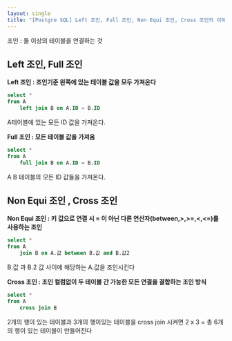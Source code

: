 ```yaml
---
layout: single
title: "[Postgre SQL] Left 조인, Full 조인, Non Equi 조인, Cross 조인의 이해"
---
```


조인 : 둘 이상의 테이블을 연결하는 것

## Left 조인, Full 조인
**Left 조인 : 조인기준 왼쪽에 있는 테이블 값을 모두 가져온다**

```sql
select *
from A 
    left join B on A.ID = B.ID
```
A테이블에 있는 모든 ID 값을 가져온다.


**Full 조인 : 모든 테이블 값을 가져옴**

```sql
select *
from A 
    full join B on A.ID = B.ID
```
A B 테이블의 모든 ID 값들을 가져온다.

## Non Equi 조인 , Cross 조인
**Non Equi 조인 : 키 값으로 연결 시 = 이 아닌 다른 연산자(between,>,>=,<,<=)를 사용하는 조인**

```sql
select *
from A
    join B on A.값 between B.값 and B.값2
```
B.값 과 B.2 값 사이에 해당하는 A.값을 조인시킨다

**Cross 조인 : 조인 컬럼없이 두 테이블 간 가능한 모든 연결을 결합하는 조인 방식** 

```sql
select *
from A
    cross join B
```
2개의 행이 있는 테이블과 3개의 행이있는 테이블을 cross join 시켜면 2 x 3 = 총 6개의 행이 있는 테이블이 만들어진다
